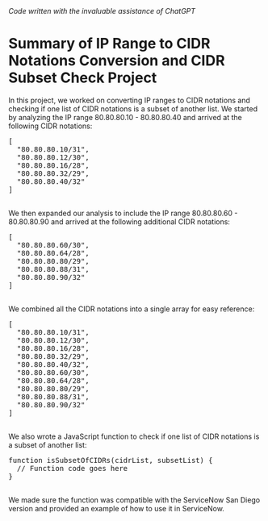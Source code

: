 <!DOCTYPE html>
<html>
<head>
  <meta charset="UTF-8">

</head>
<body>
  <cite>Code written with the invaluable assistance of ChatGPT</cite>
  <h1>Summary of IP Range to CIDR Notations Conversion and CIDR Subset Check Project</h1>
  <p>In this project, we worked on converting IP ranges to CIDR notations and checking if one list of CIDR notations is a subset of another list. We started by analyzing the IP range 80.80.80.10 - 80.80.80.40 and arrived at the following CIDR notations:</p>
  <pre>
[
  "80.80.80.10/31",
  "80.80.80.12/30",
  "80.80.80.16/28",
  "80.80.80.32/29",
  "80.80.80.40/32"
]
  </pre>
  <p>We then expanded our analysis to include the IP range 80.80.80.60 - 80.80.80.90 and arrived at the following additional CIDR notations:</p>
  <pre>
[
  "80.80.80.60/30",
  "80.80.80.64/28",
  "80.80.80.80/29",
  "80.80.80.88/31",
  "80.80.80.90/32"
]
  </pre>
  <p>We combined all the CIDR notations into a single array for easy reference:</p>
  <pre>
[
  "80.80.80.10/31",
  "80.80.80.12/30",
  "80.80.80.16/28",
  "80.80.80.32/29",
  "80.80.80.40/32",
  "80.80.80.60/30",
  "80.80.80.64/28",
  "80.80.80.80/29",
  "80.80.80.88/31",
  "80.80.80.90/32"
]
  </pre>
  <p>We also wrote a JavaScript function to check if one list of CIDR notations is a subset of another list:</p>
  <pre>
function isSubsetOfCIDRs(cidrList, subsetList) {
  // Function code goes here
}
  </pre>
  <p>We made sure the function was compatible with the ServiceNow San Diego version and provided an example of how to use it in ServiceNow.</p>
</body>
</html>

